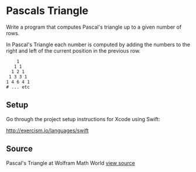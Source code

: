 # Pascals Triangle

Write a program that computes Pascal's triangle up to a given number of rows.

In Pascal's Triangle each number is computed by adding the numbers to
the right and left of the current position in the previous row.

```plain
    1
   1 1
  1 2 1
 1 3 3 1
1 4 6 4 1
# ... etc
```

## Setup

Go through the project setup instructions for Xcode using Swift:

http://exercism.io/languages/swift


## Source

Pascal's Triangle at Wolfram Math World [view source](http://mathworld.wolfram.com/PascalsTriangle.html)
